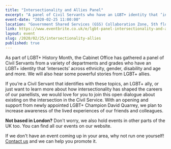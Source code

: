 ```yaml
---
title: "Intersectionality and Allies Panel"
excerpt: "A panel of Civil Servants who have an LGBT+ identity that ‘intersects’ across ethnicity, gender, disability and more" 
event-date: "2020-02-25 11:00:00"
location: "Government Shared Services (GSS) Collaboration Zone, 5th floor, 151 Buckingham Palace Road, Victoria, London, SW1W 9SZ"
link: https://www.eventbrite.co.uk/e/lgbt-panel-intersectionality-and-allies-tickets-93349281213
layout: event
slug: /2020/02/25/intersectionality-allies
published: true
---
```


As part of LGBT+ History Month, the Cabinet Office has gathered a panel of Civil Servants from a variety of departments and grades who have an LGBT+ identity that ‘intersects’ across ethnicity, gender, disability and age and more. We will also hear some powerful stories from LGBT+ allies. 

If you’re a Civil Servant that identifies with these topics, an LGBT+ ally, or just want to learn more about how intersectionality has shaped the careers of our panellists, we would love for you to join this open dialogue about existing on the intersection in the Civil Service. With an opening and support from newly appointed LGBT+ Champion David Quarrey, we plan to increase awareness of the lived experiences of our friends and colleagues.

**Not based in London?** Don't worry, we also hold events in other parts of the UK too. You can find all our events on our website.

If we don't have an event coming up in your area, why not run one yourself! [Contact us](/about/contact-us/) and we can help you promote it.

